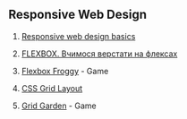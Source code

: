 ## Responsive Web Design

1. [Responsive web design basics](https://web.dev/i18n/en/responsive-web-design-basics/)

1. [FLEXBOX. Вчимося верстати на флексах](https://www.youtube.com/playlist?list=PLM6XATa8CAG5mPV60dMmjMRrHVW4LmV2x)

1. [Flexbox Froggy](http://flexboxfroggy.com/) - Game

1. [CSS Grid Layout](https://www.youtube.com/watch?v=GV92IdMGFfA&list=PLM6XATa8CAG5pXQrW_kDaeZb_uIAMNZIm)

1. [Grid Garden](http://cssgridgarden.com/) - Game